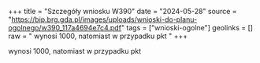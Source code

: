 +++
title = "Szczegóły wniosku W390"
date = "2024-05-28"
source = "https://bip.brg.gda.pl/images/uploads/wnioski-do-planu-ogolnego/w390_117a4694e7c4.pdf"
tags = ["wnioski-ogolne"]
geolinks = []
raw = " wynosi 1000, natomiast w przypadku pkt "
+++

 wynosi 1000, natomiast w przypadku pkt 


